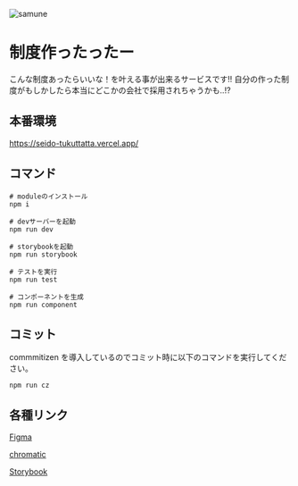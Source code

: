 ![samune](https://user-images.githubusercontent.com/32151765/164986178-b885c99e-aac0-4fcc-88c8-d3271825e796.jpg)

# 制度作ったったー

こんな制度あったらいいな！を叶える事が出来るサービスです!! 自分の作った制度がもしかしたら本当にどこかの会社で採用されちゃうかも..!?

## 本番環境

https://seido-tukuttatta.vercel.app/

## コマンド

```
# moduleのインストール
npm i

# devサーバーを起動
npm run dev

# storybookを起動
npm run storybook

# テストを実行
npm run test

# コンポーネントを生成
npm run component

```

## コミット

commmitizen を導入しているのでコミット時に以下のコマンドを実行してください。

```
npm run cz
```

## 各種リンク

[Figma](https://www.figma.com/file/lX6FoGOsssMvpZCz02Uvyq/%E5%88%B6%E5%BA%A6%E3%81%A4%E3%81%8F%E3%81%A3%E3%81%A6%E3%81%BF%E3%81%9F%E3%81%A3%E3%81%9F%E3%83%BC?node-id=2%3A11)

[chromatic](https://www.chromatic.com/library?appId=6244845fef6817003abba475)

[Storybook](https://6244845fef6817003abba475-uznjnepqxa.chromatic.com)
